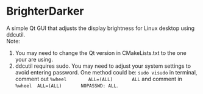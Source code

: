 # BrighterDarker
A simple Qt GUI that adjusts the display brightness for Linux desktop using ddcutil.<br />
Note:<br />
1. You may need to change the Qt version in CMakeLists.txt to the one your are using.<br />
2. ddcutil requires sudo. You may need to adjust your system settings to avoid entering password. One method could be: 
`sudo visudo` in terminal, comment out `%wheel        ALL=(ALL)       ALL` and comment in `%wheel  ALL=(ALL)       NOPASSWD: ALL`.

